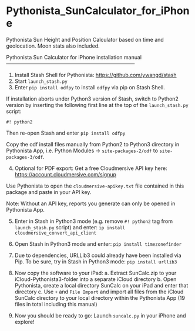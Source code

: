 # Pythonista_SunCalculator_for_iPhone
Pythonista Sun Height and Position Calculator based on time and geolocation. Moon stats also included.

Pythonista Sun Calculator for iPhone installation manual
—————————————————————————

1. Install Stash Shell for Pythonista: https://github.com/ywangd/stash
2. Start `launch_stash.py`
3. Enter `pip install odfpy` to install `odfpy` via pip on Stash Shell.

If installation aborts under Python3 version of Stash, switch to Python2 version by inserting the following first line at the top of the `launch_stash.py` script:

`#! python2`

Then re-open Stash and enter `pip install odfpy`

Copy the odf install files manually from Python2 to Python3 directory in Pythonista App, i.e. Python Modules -> `site-packages-2/odf` to `site-packages-3/odf`.

4. Optional for PDF export: Get a free Cloudmersive API key here: https://account.cloudmersive.com/signup

Use Pythonista to open the `cloudmersive-apikey.txt` file contained in this package and paste in your API key.

Note: Without an API key, reports you generate can only be opened in Pythonista App.

5. Enter in Stash in Python3 mode (e.g. remove `#! python2` tag from `launch_stash.py` script) and enter: `ip install cloudmersive_convert_api_client`

6. Open Stash in Python3 mode and enter:
`pip install timezonefinder`

7. Due to dependencies, URLLib3 could already have been installed via Pip. To be sure, try in Stash in Python3 mode:
`pip install urllib3`

8. Now copy the software to your iPad:
    a. Extract SunCalc.zip to your iCloud-Pythonista3-folder into a separate iCloud directory
    b. Open Pythonista, create a local directory SunCalc on your iPad and enter that directory
    c. Use `+` and `File Import` and import all files from the iCloud SunCalc directory to your local directory within the Pythonista App (19 files in total including this manual)

9. Now you should be ready to go:
Launch `suncalc.py` in your iPhone and explore!
